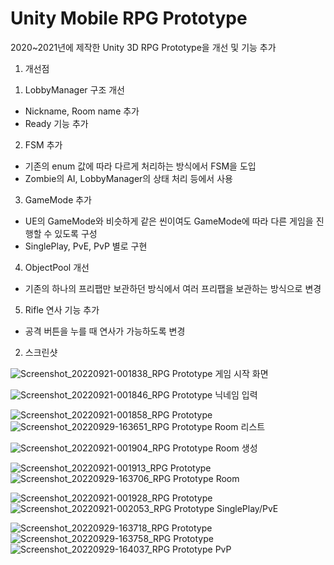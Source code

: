 # Unity Mobile RPG Prototype

2020~2021년에 제작한 Unity 3D RPG Prototype을 개선 및 기능 추가

1. 개선점

1) LobbyManager 구조 개선
- Nickname, Room name 추가
- Ready 기능 추가

2) FSM 추가
- 기존의 enum 값에 따라 다르게 처리하는 방식에서 FSM을 도입
- Zombie의 AI, LobbyManager의 상태 처리 등에서 사용

3) GameMode 추가
- UE의 GameMode와 비슷하게 같은 씬이여도 GameMode에 따라 다른 게임을 진행할 수 있도록 구성
- SinglePlay, PvE, PvP 별로 구현

4) ObjectPool 개선
- 기존의 하나의 프리팹만 보관하던 방식에서 여러 프리팹을 보관하는 방식으로 변경

5) Rifle 연사 기능 추가
- 공격 버튼을 누를 때 연사가 가능하도록 변경

2. 스크린샷

![Screenshot_20220921-001838_RPG Prototype](https://user-images.githubusercontent.com/43817454/193445589-ed528d90-9975-4ab2-ad42-3c5fb9d8b6f0.jpg)
게임 시작 화면

![Screenshot_20220921-001846_RPG Prototype](https://user-images.githubusercontent.com/43817454/193445608-bc177623-cb35-469d-ac5b-bd4eb393e2d8.jpg)
닉네임 입력

![Screenshot_20220921-001858_RPG Prototype](https://user-images.githubusercontent.com/43817454/193445631-58c7ba26-4dde-4d8b-8800-8dbd9b25ee0b.jpg)
![Screenshot_20220929-163651_RPG Prototype](https://user-images.githubusercontent.com/43817454/193445639-e6065307-de79-4357-87bc-2d508858e555.jpg)
Room 리스트

![Screenshot_20220921-001904_RPG Prototype](https://user-images.githubusercontent.com/43817454/193445649-20545142-422d-4044-948d-86e97197a2d9.jpg)
Room 생성

![Screenshot_20220921-001913_RPG Prototype](https://user-images.githubusercontent.com/43817454/193445671-54dd8c5d-c39c-4ea6-81b3-5bd97ef98e48.jpg)
![Screenshot_20220929-163706_RPG Prototype](https://user-images.githubusercontent.com/43817454/193445693-bf173141-f608-4b4e-9376-f70e921df619.jpg)
Room

![Screenshot_20220921-001928_RPG Prototype](https://user-images.githubusercontent.com/43817454/193445733-9ae698f2-72c2-4414-806c-285c941d3f24.jpg)
![Screenshot_20220921-002053_RPG Prototype](https://user-images.githubusercontent.com/43817454/193445768-898fa464-51f7-453d-9128-f90c1ea6709e.jpg)
SinglePlay/PvE

![Screenshot_20220929-163718_RPG Prototype](https://user-images.githubusercontent.com/43817454/193445749-2d82d1da-bd95-49ba-aa60-9a90d217d3bf.jpg)
![Screenshot_20220929-163758_RPG Prototype](https://user-images.githubusercontent.com/43817454/193445756-6b49b260-9135-48d3-9fda-8b1da55ed96f.jpg)
![Screenshot_20220929-164037_RPG Prototype](https://user-images.githubusercontent.com/43817454/193445791-cf98e1bb-c6b6-4c21-9e58-8aee18d13d62.jpg)
PvP 
